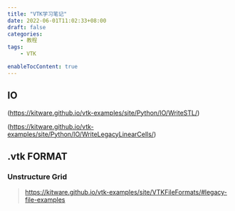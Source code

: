```yaml
---
title: "VTK学习笔记"
date: 2022-06-01T11:02:33+08:00
draft: false
categories:
    - 教程
tags:
    - VTK

enableTocContent: true
---
```



## IO

(https://kitware.github.io/vtk-examples/site/Python/IO/WriteSTL/)

(https://kitware.github.io/vtk-examples/site/Python/IO/WriteLegacyLinearCells/)

## .vtk FORMAT

### Unstructure Grid

> https://kitware.github.io/vtk-examples/site/VTKFileFormats/#legacy-file-examples


```

```